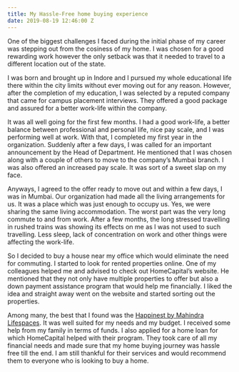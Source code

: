 ```yaml
---
title: My Hassle-Free home buying experience
date: 2019-08-19 12:46:00 Z
---
```


One of the biggest challenges I faced during the initial phase of my career was stepping out from the cosiness of my home. I was chosen for a good rewarding work however the only setback was that it needed to travel to a different location out of the state.

I was born and brought up in Indore and I pursued my whole educational life there within the city limits without ever moving out for any reason. However, after the completion of my education, I was selected by a reputed company that came for campus placement interviews. They offered a good package and assured for a better work-life within the company.

It was all well going for the first few months. I had a good work-life, a better balance between professional and personal life, nice pay scale, and I was performing well at work. With that, I completed my first year in the organization. Suddenly after a few days, I was called for an important announcement by the Head of Department. He mentioned that I was chosen along with a couple of others to move to the company’s Mumbai branch. I was also offered an increased pay scale. It was sort of a sweet slap on my face.

Anyways, I agreed to the offer ready to move out and within a few days, I was in Mumbai. Our organization had made all the living arrangements for us. It was a place which was just enough to occupy us. Yes, we were sharing the same living accommodation. The worst part was the very long commute to and from work. After a few months, the long stressed travelling in rushed trains was showing its effects on me as I was not used to such travelling. Less sleep, lack of concentration on work and other things were affecting the work-life.

So I decided to buy a house near my office which would eliminate the need for commuting. I started to look for rented properties online. One of my colleagues helped me and advised to check out HomeCapital’s website. He mentioned that they not only have multiple properties to offer but also a down payment assistance program that would help me financially. I liked the idea and straight away went on the website and started sorting out the properties.

Among many, the best that I found was the [Happinest by Mahindra Lifespaces](https://homecapital.in/property/37/mahindra-lifespaces-happinest-1-bhk). It was well suited for my needs and my budget. I received some help from my family in terms of funds. I also applied for a home loan for which HomeCapital helped with their program. They took care of all my financial needs and made sure that my home buying journey was hassle free till the end. I am still thankful for their services and would recommend them to everyone who is looking to buy a home.